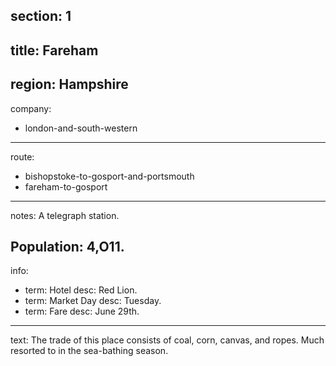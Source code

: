 ﻿section: 1
----
title: Fareham
----
region: Hampshire
----
company:
- london-and-south-western
----
route:
- bishopstoke-to-gosport-and-portsmouth
- fareham-to-gosport
----
notes: A telegraph station.

Population: 4,O11.
----
info:
- term: Hotel
  desc: Red Lion.
- term: Market Day
  desc: Tuesday.
- term: Fare
  desc: June 29th.
----
text: The trade of this place consists of coal, corn, canvas, and ropes. Much resorted to in the sea-bathing season.
